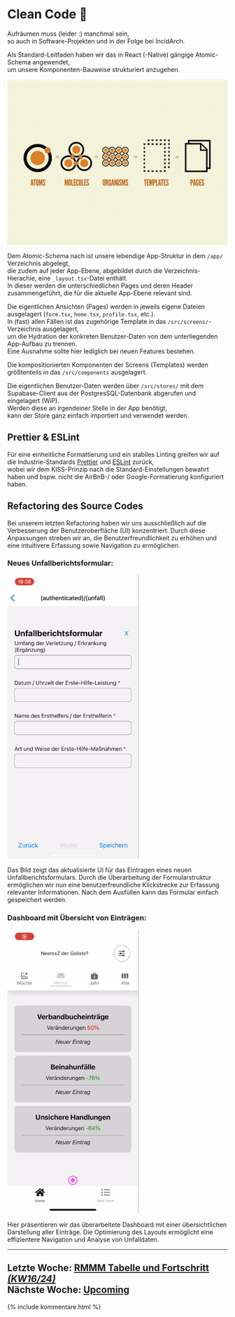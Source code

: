 # Clean Code 🧹

Aufräumen muss (leider :) manchmal sein,  
so auch in Software-Projekten und in der Folge bei IncidArch.  

Als Standard-Leitfaden haben wir das in React (-Native) gängige Atomic-Schema angewendet,  
um unsere Komponenten-Bauweise strukturiert anzugehen.

![[Atomic-Schema - Quelle: Orionic](https://oroinc.com/b2b-ecommerce/blog/introducing-the-orocommerce-storefront-style-guide-for-b2b-ecommerce-brands/)](../images/atomic-schema.webp)

Dem Atomic-Schema nach ist unsere lebendige App-Struktur in dem `/app/` Verzeichnis abgelegt,  
die zudem auf jeder App-Ebene, abgebildet durch die Verzeichnis-Hierachie, eine `_layout.tsx`-Datei enthält.  
In dieser werden die unterschiedlichen Pages und deren Header zusammengeführt,
die für die aktuelle App-Ebene relevant sind.

Die eigentlichen Ansichten (Pages) werden in jeweils eigene Dateien ausgelagert (`form.tsx`, `home.tsx`, `profile.tsx`, etc.).  
In (fast) allen Fällen ist das zugehörige Template in das `/src/screens/`-Verzeichnis ausgelagert,  
um die Hydration der konkreten Benutzer-Daten von dem unterliegenden App-Aufbau zu trennen.  
Eine Ausnahme sollte hier lediglich bei neuen Features bestehen.

Die kompositionierten Komponenten der Screens (Templates) werden größtenteils in das `/src/components` ausgelagert.  

Die eigentlichen Benutzer-Daten werden über `/src/stores/`
mit dem Supabase-Client aus der PostgresSQL-Datenbank abgerufen und eingelagert (WiP).  
Werden diese an irgendeiner Stelle in der App benötigt,  
kann der Store ganz einfach importiert und verwendet werden.  

## Prettier & ESLint

Für eine einheitliche Formattierung und ein stabiles Linting greifen wir auf die Industrie-Standards [Prettier](https://prettier.io/) und [ESLint](https://eslint.org/) zurück,  
wobei wir dem KISS-Prinzip nach die Standard-Einstellungen bewahrt haben und bspw. nicht die AirBnB-/ oder Google-Formatierung konfiguriert haben.   

## Refactoring des Source Codes

Bei unserem letzten Refactoring haben wir uns ausschließlich auf die Verbesserung der Benutzeroberfläche (UI) konzentriert. Durch diese Anpassungen streben wir an, die Benutzerfreundlichkeit zu erhöhen und eine intuitivere Erfassung sowie Navigation zu ermöglichen.

### Neues Unfallberichtsformular:
<img src="../images/Unfallbericht_neue_UI.jpg" width="300">

Das Bild zeigt das aktualisierte UI für das Eintragen eines neuen Unfallberichtsformulars. Durch die Überarbeitung der Formularstruktur ermöglichen wir nun eine benutzerfreundliche Klickstrecke zur Erfassung relevanter Informationen. Nach dem Ausfüllen kann das Formular einfach gespeichert werden.

### Dashboard mit Übersicht von Einträgen:
<img src="../images/Dashboard_neue_UI.jpg" width="300">

Hier präsentieren wir das überarbeitete Dashboard mit einer übersichtlichen Darstellung aller Einträge. Die Optimierung des Layouts ermöglicht eine effizientere Navigation und Analyse von Unfalldaten.  

---  
Letzte Woche: [RMMM Tabelle und Fortschritt _(KW16/24)_](12_Risiko-und-Fortschritt.md)  
Nächste Woche: [Upcoming]()  
---

{% include kommentare.html %}
